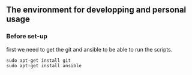 ## The environment for developping and personal usage

### Before set-up

first we need to get the git and ansible to be able to run the scripts.

```
sudo apt-get install git
sudo apt-get install ansible
```
